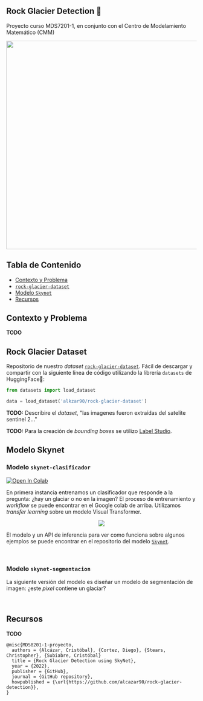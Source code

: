 ## Rock Glacier Detection 📡
Proyecto curso MDS7201-1, en conjunto con el Centro de Modelamiento Matemático (CMM)

<p align="center">
<img src="fig/rock-glacier-portrait.png" width="550"/>
</p>

## Tabla de Contenido
 * [Contexto y Problema](#contexto-y-problema)
 * [`rock-glacier-dataset`](#rock-glacier-dataset)
 * [Modelo `Skynet`](#modelo-skynet)
 * [Recursos](#recursos)


## Contexto y Problema

**TODO**

## Rock Glacier Dataset

Repositorio de nuestro _dataset_ [`rock-glacier-dataset`](https://huggingface.co/datasets/alkzar90/rock-glacier-dataset). Fácil de descargar y compartir con la siguiente línea de código utilizando la librería `datasets` de HuggingFace🤗:

```python
from datasets import load_dataset

data = load_dataset('alkzar90/rock-glacier-dataset')
```

**TODO:** Describire el _dataset_, "las imagenes fueron extraídas del satelite
sentinel 2..."

**TODO:** Para la creación de _bounding boxes_ se utilizo [Label Studio](https://labelstud.io).

## Modelo Skynet

### Modelo `skynet-clasificador`

<a href="https://colab.research.google.com/drive/1QAMQJlxkQilh_Km_oGtgQtZF6FZ6uPvS?usp=sharing">
  <img src="https://colab.research.google.com/assets/colab-badge.svg" alt="Open In Colab"/>
</a>

En primera instancia entrenamos un clasificador que responde a la pregunta:
¿hay un glaciar o no en la imagen? El proceso de entrenamiento y _workflow_
se puede encontrar en el Google colab de arriba. Utilizamos _transfer learning_
sobre un modelo Visual Transformer.

<center>

![](https://huggingface.co/blog/assets/51_fine_tune_vit/vit-figure.jpg)

</center>

El modelo y un API de inferencia para ver como funciona sobre algunos ejemplos
se puede encontrar en el repositorio del modelo [`Skynet`](https://huggingface.co/alkzar90/skynet).

<br>

### Modelo `skynet-segmentacion`

La siguiente versión del modelo es diseñar un modelo de segmentación de 
imagen: ¿este _pixel_ contiene un glaciar?

<br>

## Recursos

**TODO**


```
@misc{MDS8201-1-proyecto,
  authors = {Alcázar, Cristóbal}, {Cortez, Diego}, {Stears, Christopher}, {Subiabre, Cristóbal}
  title = {Rock Glacier Detection using SkyNet},
  year = {2022},
  publisher = {GitHub},
  journal = {GitHub repository},
  howpublished = {\url{https://github.com/alcazar90/rock-glacier-detection}},
}
```
